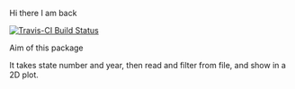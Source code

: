 Hi there I am back

[![Travis-CI Build Status](https://travis-ci.org/JonathanY9999/week4.svg?branch=master)](https://travis-ci.org/JonathanY9999/week4)

Aim of this package

   It takes state number and year, then read and filter from file, and show in a 2D plot.
   
